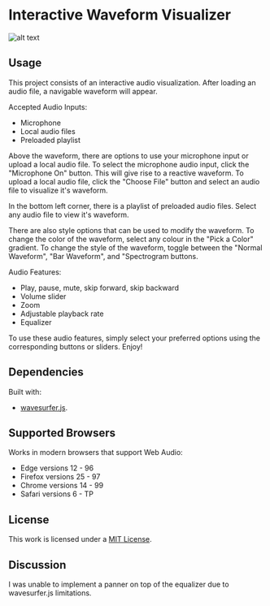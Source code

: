 # Interactive Waveform Visualizer

![alt text](https://github.com/nicolesue/mumt301/tree/main/final_project/sample_waveform.JPG?raw=true)

## Usage

This project consists of an interactive audio visualization. After loading an audio file, a navigable waveform will appear.

Accepted Audio Inputs:

* Microphone
* Local audio files
* Preloaded playlist

Above the waveform, there are options to use your microphone input or upload a local audio file. To select the microphone audio input, click the "Microphone On" button. This will give rise to a reactive waveform. To upload a local audio file, click the "Choose File" button and select an audio file to visualize it's waveform.

In the bottom left corner, there is a playlist of preloaded audio files. Select any audio file to view it's waveform.

There are also style options that can be used to modify the waveform. To change the color of the waveform, select any colour in the "Pick a Color" gradient. To change the style of the waveform, toggle between the "Normal Waveform", "Bar Waveform", and "Spectrogram buttons.

Audio Features:

* Play, pause, mute, skip forward, skip backward
* Volume slider
* Zoom
* Adjustable playback rate
* Equalizer

To use these audio features, simply select your preferred options using the corresponding buttons or sliders. Enjoy!

## Dependencies

Built with:

* [wavesurfer.js](https://wavesurfer-js.org/).

## Supported Browsers

Works in modern browsers that support Web Audio:

* Edge versions 12 - 96
* Firefox versions 25 - 97
* Chrome versions 14 - 99
* Safari versions 6 - TP

## License

This work is licensed under a
[MIT License](LICENSE).

## Discussion

I was unable to implement a panner on top of the equalizer due to wavesurfer.js limitations.